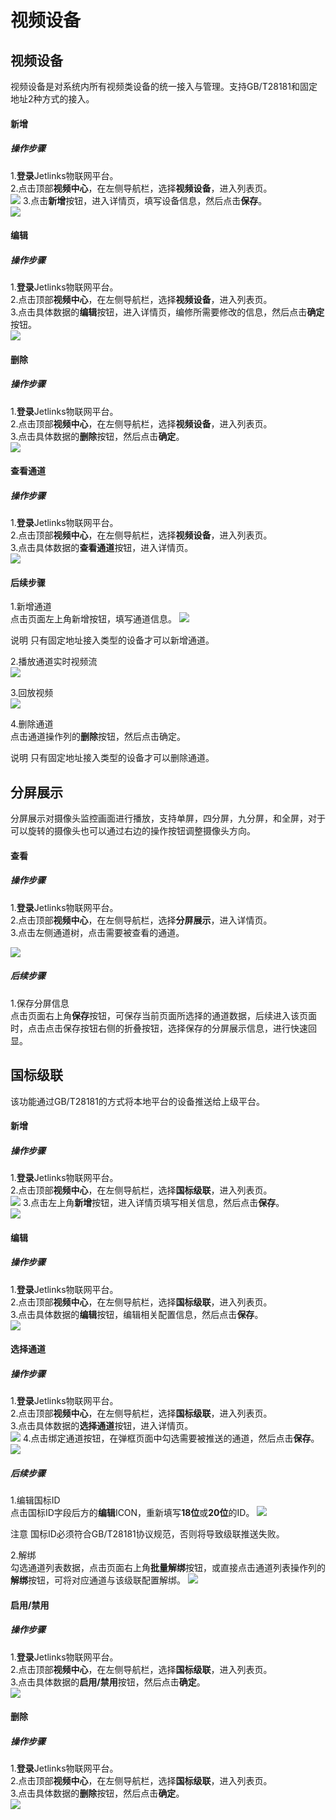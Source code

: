 
# 视频设备
## 视频设备

视频设备是对系统内所有视频类设备的统一接入与管理。支持GB/T28181和固定地址2种方式的接入。</br>

#### 新增
##### 操作步骤
1.**登录**Jetlinks物联网平台。</br>
2.点击顶部**视频中心**，在左侧导航栏，选择**视频设备**，进入列表页。</br>
![](./img/126.png)
3.点击**新增**按钮，进入详情页，填写设备信息，然后点击**保存**。</br>
![](./img/127.png)



#### 编辑
##### 操作步骤
1.**登录**Jetlinks物联网平台。</br>
2.点击顶部**视频中心**，在左侧导航栏，选择**视频设备**，进入列表页。</br>
3.点击具体数据的**编辑**按钮，进入详情页，编修所需要修改的信息，然后点击**确定**按钮。</br>
![](./img/129.png)

#### 删除
##### 操作步骤
1.**登录**Jetlinks物联网平台。</br>
2.点击顶部**视频中心**，在左侧导航栏，选择**视频设备**，进入列表页。</br>
3.点击具体数据的**删除**按钮，然后点击**确定**。</br>
![](./img/130.png)


#### 查看通道
##### 操作步骤
1.**登录**Jetlinks物联网平台。</br>
2.点击顶部**视频中心**，在左侧导航栏，选择**视频设备**，进入列表页。</br>
3.点击具体数据的**查看通道**按钮，进入详情页。</br>
![](./img/131.png)

#### 后续步骤
1.新增通道</br>
点击页面左上角新增按钮，填写通道信息。
![](./img/132.png)
<div class='explanation primary'>
  <span class='iconfont icon-bangzhu explanation-icon'></span>
  <span class='explanation-title font-weight'>说明</span>
 只有固定地址接入类型的设备才可以新增通道。
</div>

2.播放通道实时视频流</br>
![](./img/133.png)

3.回放视频</br>
![](./img/134.png)

4.删除通道</br>
点击通道操作列的**删除**按钮，然后点击确定。
<div class='explanation primary'>
  <span class='iconfont icon-bangzhu explanation-icon'></span>
  <span class='explanation-title font-weight'>说明</span>
  只有固定地址接入类型的设备才可以删除通道。
</div>

## 分屏展示

分屏展示对摄像头监控画面进行播放，支持单屏，四分屏，九分屏，和全屏，对于可以旋转的摄像头也可以通过右边的操作按钮调整摄像头方向。</br>

#### 查看
##### 操作步骤
1.**登录**Jetlinks物联网平台。</br>
2.点击顶部**视频中心**，在左侧导航栏，选择**分屏展示**，进入详情页。</br>
3.点击左侧通道树，点击需要被查看的通道。</br>

![](./img/135.png)

##### 后续步骤
1.保存分屏信息</br>
点击页面右上角**保存**按钮，可保存当前页面所选择的通道数据，后续进入该页面时，点击点击保存按钮右侧的折叠按钮，选择保存的分屏展示信息，进行快速回显。

## 国标级联

该功能通过GB/T28181的方式将本地平台的设备推送给上级平台。</br>

#### 新增
##### 操作步骤
1.**登录**Jetlinks物联网平台。</br>
2.点击顶部**视频中心**，在左侧导航栏，选择**国标级联**，进入列表页。</br>
![](./img/136.png)
3.点击左上角**新增**按钮，进入详情页填写相关信息，然后点击**保存**。</br>
![](./img/137.png)

#### 编辑
##### 操作步骤
1.**登录**Jetlinks物联网平台。</br>
2.点击顶部**视频中心**，在左侧导航栏，选择**国标级联**，进入列表页。</br>
3.点击具体数据的**编辑**按钮，编辑相关配置信息，然后点击**保存**。</br>
![](./img/139.png)

#### 选择通道
##### 操作步骤
1.**登录**Jetlinks物联网平台。</br>
2.点击顶部**视频中心**，在左侧导航栏，选择**国标级联**，进入列表页。</br>
3.点击具体数据的**选择通道**按钮，进入详情页。</br>
![](./img/140.png)
4.点击绑定通道按钮，在弹框页面中勾选需要被推送的通道，然后点击**保存**。</br>
![](./img/141.png)


##### 后续步骤
1.编辑国标ID</br>
点击国标ID字段后方的**编辑**ICON，重新填写**18位**或**20位**的ID。
![](./img/143.png)
<div class='explanation'>
  <span class='explanation-icon primary-color ring-border'></span>
  <span class='primary-color font-weight'>注意</span>
  国标ID必须符合GB/T28181协议规范，否则将导致级联推送失败。
</div>

2.解绑</br>
勾选通道列表数据，点击页面右上角**批量解绑**按钮，或直接点击通道列表操作列的**解绑**按钮，可将对应通道与该级联配置解绑。
![](./img/142.png)
</div>

#### 启用/禁用
##### 操作步骤
1.**登录**Jetlinks物联网平台。</br>
2.点击顶部**视频中心**，在左侧导航栏，选择**国标级联**，进入列表页。</br>
3.点击具体数据的**启用/禁用**按钮，然后点击**确定**。</br>
![](./img/144.png)

#### 删除
##### 操作步骤
1.**登录**Jetlinks物联网平台。</br>
2.点击顶部**视频中心**，在左侧导航栏，选择**国标级联**，进入列表页。</br>
3.点击具体数据的**删除**按钮，然后点击**确定**。</br>
![](./img/145.png)
